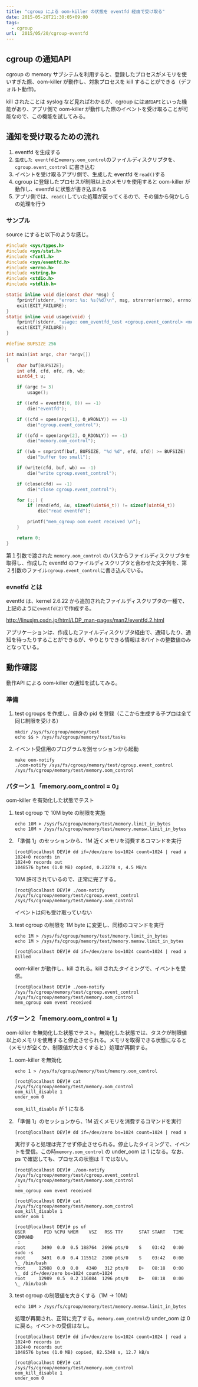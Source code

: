 ```yaml
---
title: "cgroup による oom-killer の状態を eventfd 経由で受け取る"
date: 2015-05-20T21:30:05+09:00
tags:
  - cgroup
url:  2015/05/20/cgroup-eventfd
---
```


cgroup の通知API
----------------------------------------------------------------------
cgroup の memory サブシテムを利用すると、登録したプロセスがメモリを使いすぎた際、oom-killer が動作し、対象プロセスを kill することができる（デフォルト動作)。

kill されたことは syslog など見ればわかるが、cgroup には`通知API`といった機能があり、アプリ側で oom-killer が動作した際のイベントを受け取ることが可能なので、この機能を試してみる。

<!--more-->


通知を受け取るための流れ
----------------------------------------------------------------------
1. eventfd を生成する
1. `生成した eventfd`と`memory.oom_control`のファイルディスクリプタを、`cgroup.event_control` に書き込む
1. イベントを受け取るアプリ側で、生成した eventfd を`read()`する
1. cgroup に登録したプロセスが制限以上のメモリを使用すると oom-killer が動作し、eventfd に状態が書き込まれる
1. アプリ側では、`read()`していた処理が戻ってくるので、その値から何かしらの処理を行う

### サンプル
source にすると以下のような感じ。

```c
#include <sys/types.h>
#include <sys/stat.h>
#include <fcntl.h>
#include <sys/eventfd.h>
#include <errno.h>
#include <string.h>
#include <stdio.h>
#include <stdlib.h>

static inline void die(const char *msg) {
    fprintf(stderr, "error: %s: %s(%d)\n", msg, strerror(errno), errno);
    exit(EXIT_FAILURE);
}
static inline void usage(void) {
    fprintf(stderr, "usage: oom_eventfd_test <cgroup.event_control> <memory.oom_control>\n");
    exit(EXIT_FAILURE);
}

#define BUFSIZE 256

int main(int argc, char *argv[])
{
    char buf[BUFSIZE];
    int efd, cfd, ofd, rb, wb;
    uint64_t u;

    if (argc != 3)
        usage();

    if ((efd = eventfd(0, 0)) == -1)
        die("eventfd");

    if ((cfd = open(argv[1], O_WRONLY)) == -1)
        die("cgroup.event_control");

    if ((ofd = open(argv[2], O_RDONLY)) == -1)
        die("memory.oom_control");

    if ((wb = snprintf(buf, BUFSIZE, "%d %d", efd, ofd)) >= BUFSIZE)
        die("buffer too small");

    if (write(cfd, buf, wb) == -1)
        die("write cgroup.event_control");

    if (close(cfd) == -1)
        die("close cgroup.event_control");

    for (;;) {
        if (read(efd, &u, sizeof(uint64_t)) != sizeof(uint64_t))
            die("read eventfd");

        printf("mem_cgroup oom event received \n");
    }

    return 0;
}
```
第１引数で渡された `memory.oom_control` のパスからファイルディスクリプタを取得し、作成した eventfd  のファイルディスクリプタと合わせた文字列を、第２引数のファイル`cgroup.event_control`に書き込んでいる。


### evnetfd とは
eventfd は、kernel 2.6.22 から追加されたファイルディスクリプタの一種で、上記のように`eventfd(2)`で作成する。

http://linuxjm.osdn.jp/html/LDP_man-pages/man2/eventfd.2.html

アプリケーションは、作成したファイルディスクリプタ経由で、通知したり、通知を待ったりすることができるが、やりとりできる情報は 8バイトの整数値のみとなっている。


動作確認
----------------------------------------------------------------------
動作API による oom-killer の通知を試してみる。

### 準備

1. test cgroups を作成し、自身の pid を登録（ここから生成する子プロは全て同じ制限を受ける）

    ```
    mkdir /sys/fs/cgroup/memory/test
    echo $$ > /sys/fs/cgroup/memory/test/tasks
    ```

1. イベント受信用のプログラムを別セッションから起動

    ```
    make oom-notify
    ./oom-notify /sys/fs/cgroup/memory/test/cgroup.event_control /sys/fs/cgroup/memory/test/memory.oom_control
    ```

### パターン１「memory.oom_control = 0」
oom-killer を有効化した状態でテスト

1. test cgroup で 10M byte の制限を実施

    ```
    echo 10M > /sys/fs/cgroup/memory/test/memory.limit_in_bytes
    echo 10M > /sys/fs/cgroup/memory/test/memory.memsw.limit_in_bytes
    ```

1. 「準備 1」のセッションから、1M 近くメモリを消費するコマンドを実行

    ```
    [root@localhost DEV]# dd if=/dev/zero bs=1024 count=1024 | read a
    1024+0 records in
    1024+0 records out
    1048576 bytes (1.0 MB) copied, 0.23278 s, 4.5 MB/s
    ```
    10M 許可されているので、正常に完了する。
    ```
    [root@localhost DEV]# ./oom-notify /sys/fs/cgroup/memory/test/cgroup.event_control /sys/fs/cgroup/memory/test/memory.oom_control
    ```
    イベントは何も受け取っていない

1. test cgroup の制限を 1M byte に変更し、同様のコマンドを実行    

    ```
    echo 1M > /sys/fs/cgroup/memory/test/memory.limit_in_bytes
    echo 1M > /sys/fs/cgroup/memory/test/memory.memsw.limit_in_bytes
    ```
    ```
    [root@localhost DEV]# dd if=/dev/zero bs=1024 count=1024 | read a
    Killed
    ```
    oom-killer が動作し、kill される。kill されたタイミングで、イベントを受信。
    ```
    [root@localhost DEV]# ./oom-notify /sys/fs/cgroup/memory/test/cgroup.event_control /sys/fs/cgroup/memory/test/memory.oom_control
    mem_cgroup oom event received
    ```

### パターン２「memory.oom_control = 1」
oom-killer を無効化した状態でテスト。無効化した状態では、タスクが制限値以上のメモリを使用すると停止させられる。メモリを取得できる状態になると（メモリが空くか、制限値が大きくすると）処理が再開する。

1. oom-killer を無効化

    ```
    echo 1 > /sys/fs/cgroup/memory/test/memory.oom_control
    ```
    ```
    [root@localhost DEV]# cat /sys/fs/cgroup/memory/test/memory.oom_control
    oom_kill_disable 1
    under_oom 0
    ```
    `oom_kill_disable` が 1 になる

1. 「準備 1」のセッションから、1M 近くメモリを消費するコマンドを実行

    ```
    [root@localhost DEV]# dd if=/dev/zero bs=1024 count=1024 | read a
    
    ```
    実行すると処理は完了せず停止させられる。停止したタイミングで、イベントを受信。この時`memory.oom_control` の under_oom は 1 になる。なお、ps で確認しても、プロセスの状態は T ではない。
    ```
    [root@localhost DEV]# ./oom-notify /sys/fs/cgroup/memory/test/cgroup.event_control /sys/fs/cgroup/memory/test/memory.oom_control
     :
    mem_cgroup oom event received
    ```
    ```
    [root@localhost DEV]# cat /sys/fs/cgroup/memory/test/memory.oom_control
    oom_kill_disable 1
    under_oom 1
    ```
    ```
    [root@localhost DEV]# ps uf
    USER       PID %CPU %MEM    VSZ   RSS TTY      STAT START   TIME COMMAND
     :
    root      3490  0.0  0.5 188764  2696 pts/0    S    03:42   0:00 sudo -s
    root      3491  0.0  0.4 115512  2100 pts/0    S    03:42   0:00  \_ /bin/bash
    root     12988  0.0  0.0   4340   312 pts/0    D+   08:18   0:00      \_ dd if=/dev/zero bs=1024 count=1024
    root     12989  0.5  0.2 116084  1296 pts/0    D+   08:18   0:00      \_ /bin/bash
    ```

1. test cgroup の制限値を大きくする（1M -> 10M）

    ```
    echo 10M > /sys/fs/cgroup/memory/test/memory.memsw.limit_in_bytes
    ```

    処理が再開され、正常に完了する。`memory.oom_control`の under_oom は 0 に戻る。イベントの受信はなし。
    ```
    [root@localhost DEV]# dd if=/dev/zero bs=1024 count=1024 | read a
    1024+0 records in
    1024+0 records out
    1048576 bytes (1.0 MB) copied, 82.5348 s, 12.7 kB/s
    ```
    ```
    [root@localhost DEV]# cat /sys/fs/cgroup/memory/test/memory.oom_control
    oom_kill_disable 1
    under_oom 0
    ```
